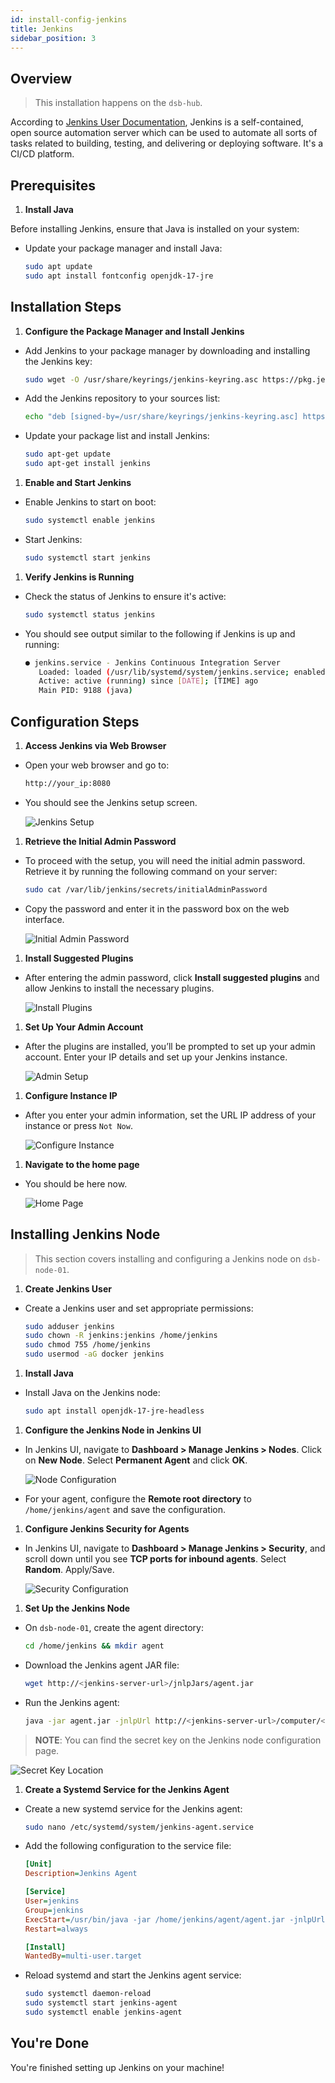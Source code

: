 ```yaml
---
id: install-config-jenkins
title: Jenkins
sidebar_position: 3
---
```


## Overview

> This installation happens on the `dsb-hub`.

According to [Jenkins User Documentation], Jenkins is a self-contained, open source automation server which can be used to automate all sorts of tasks related to building, testing, and delivering or deploying software. It's a CI/CD platform.

## Prerequisites

1. **Install Java**

Before installing Jenkins, ensure that Java is installed on your system:

- Update your package manager and install Java:

  ```bash
  sudo apt update
  sudo apt install fontconfig openjdk-17-jre
  ```

## Installation Steps

1. **Configure the Package Manager and Install Jenkins**

- Add Jenkins to your package manager by downloading and installing the Jenkins key:

  ```bash
  sudo wget -O /usr/share/keyrings/jenkins-keyring.asc https://pkg.jenkins.io/debian-stable/jenkins.io-2023.key
  ```

- Add the Jenkins repository to your sources list:

  ```bash
  echo "deb [signed-by=/usr/share/keyrings/jenkins-keyring.asc] https://pkg.jenkins.io/debian-stable binary/" | sudo tee /etc/apt/sources.list.d/jenkins.list > /dev/null
  ```

- Update your package list and install Jenkins:

  ```bash
  sudo apt-get update
  sudo apt-get install jenkins
  ```

1. **Enable and Start Jenkins**

- Enable Jenkins to start on boot:

  ```bash
  sudo systemctl enable jenkins
  ```

- Start Jenkins:

  ```bash
  sudo systemctl start jenkins
  ```

1. **Verify Jenkins is Running**

- Check the status of Jenkins to ensure it's active:

  ```bash
  sudo systemctl status jenkins
  ```

- You should see output similar to the following if Jenkins is up and running:

  ```bash
  ● jenkins.service - Jenkins Continuous Integration Server
     Loaded: loaded (/usr/lib/systemd/system/jenkins.service; enabled; preset: enabled)
     Active: active (running) since [DATE]; [TIME] ago
     Main PID: 9188 (java)
  ```

## Configuration Steps

1. **Access Jenkins via Web Browser**

- Open your web browser and go to:

  ```bash
  http://your_ip:8080
  ```

- You should see the Jenkins setup screen.

  ![Jenkins Setup](/img/projects/devsecops-home-lab/installation-and-configuration/jenkins-init-config.png)

1. **Retrieve the Initial Admin Password**

- To proceed with the setup, you will need the initial admin password. Retrieve it by running the following command on your server:

  ```bash
  sudo cat /var/lib/jenkins/secrets/initialAdminPassword
  ```

- Copy the password and enter it in the password box on the web interface.

  ![Initial Admin Password](/img/projects/devsecops-home-lab/installation-and-configuration/jenkins-init-password.png)

1. **Install Suggested Plugins**

- After entering the admin password, click **Install suggested plugins** and allow Jenkins to install the necessary plugins.

  ![Install Plugins](/img/projects/devsecops-home-lab/installation-and-configuration/jenkins-install-suggested-plugins.png)

1. **Set Up Your Admin Account**

- After the plugins are installed, you’ll be prompted to set up your admin account. Enter your IP details and set up your Jenkins instance.

  ![Admin Setup](/img/projects/devsecops-home-lab/installation-and-configuration/jenkins-admin-user.png)

1. **Configure Instance IP**

- After you enter your admin information, set the URL IP address of your instance or press `Not Now`.

  ![Configure Instance](/img/projects/devsecops-home-lab/installation-and-configuration/jenkins-instance-config.png)

1. **Navigate to the home page**

- You should be here now.

  ![Home Page](/img/projects/devsecops-home-lab/installation-and-configuration/jenkins-home.png)

## Installing Jenkins Node

> This section covers installing and configuring a Jenkins node on `dsb-node-01`.

1. **Create Jenkins User**

- Create a Jenkins user and set appropriate permissions:

  ```bash
  sudo adduser jenkins
  sudo chown -R jenkins:jenkins /home/jenkins
  sudo chmod 755 /home/jenkins
  sudo usermod -aG docker jenkins
  ```

1. **Install Java**

- Install Java on the Jenkins node:

  ```bash
  sudo apt install openjdk-17-jre-headless
  ```

1. **Configure the Jenkins Node in Jenkins UI**

- In Jenkins UI, navigate to **Dashboard > Manage Jenkins > Nodes**. Click on **New Node**. Select **Permanent Agent** and click **OK**.
  
  ![Node Configuration](/img/projects/devsecops-home-lab/installation-and-configuration/jenkins-create-node.png)

- For your agent, configure the **Remote root directory** to `/home/jenkins/agent` and save the configuration.

1. **Configure Jenkins Security for Agents**

- In Jenkins UI, navigate to **Dashboard > Manage Jenkins > Security**, and scroll down until you see **TCP ports for inbound agents**. Select **Random**. Apply/Save.

  ![Security Configuration](/img/projects/devsecops-home-lab/installation-and-configuration/jenkins-node-conf-security.png)

1. **Set Up the Jenkins Node**

- On `dsb-node-01`, create the agent directory:

  ```bash
  cd /home/jenkins && mkdir agent
  ```

- Download the Jenkins agent JAR file:

  ```bash
  wget http://<jenkins-server-url>/jnlpJars/agent.jar
  ```

- Run the Jenkins agent:

  ```bash
  java -jar agent.jar -jnlpUrl http://<jenkins-server-url>/computer/<node-name>/slave-agent.jnlp -secret <secret-key> -workDir "/home/jenkins/agent"
  ```

>**NOTE**: You can find the secret key on the Jenkins node configuration page.

  ![Secret Key Location](/img/projects/devsecops-home-lab/installation-and-configuration/jenkins-node-cmd.png)

1. **Create a Systemd Service for the Jenkins Agent**

- Create a new systemd service for the Jenkins agent:

  ```bash
  sudo nano /etc/systemd/system/jenkins-agent.service
  ```

- Add the following configuration to the service file:

  ```ini
  [Unit]
  Description=Jenkins Agent

  [Service]
  User=jenkins
  Group=jenkins
  ExecStart=/usr/bin/java -jar /home/jenkins/agent/agent.jar -jnlpUrl http://<jenkins-server-url>/computer/<node-name>/slave-agent.jnlp -secret <secret-key> -workDir /home/jenkins/agent
  Restart=always

  [Install]
  WantedBy=multi-user.target
  ```

- Reload systemd and start the Jenkins agent service:

  ```bash
  sudo systemctl daemon-reload
  sudo systemctl start jenkins-agent
  sudo systemctl enable jenkins-agent
  ```

## You're Done

You're finished setting up Jenkins on your machine!

<!-- Sources -->
[Jenkins User Documentation]: https://www.jenkins.io/doc/#what-is-jenkins